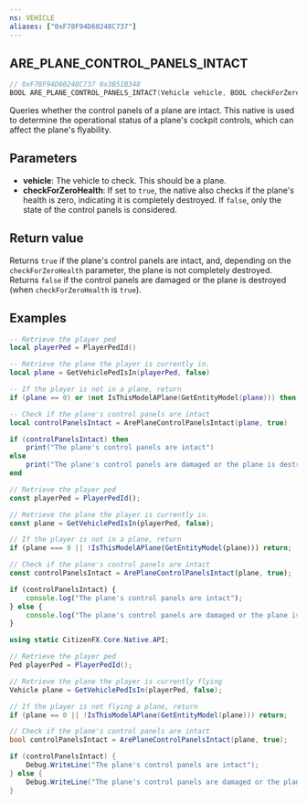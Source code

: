 ```yaml
---
ns: VEHICLE
aliases: ["0xF78F94D60248C737"]
---
```

## ARE_PLANE_CONTROL_PANELS_INTACT

```c
// 0xF78F94D60248C737 0x3B51B348
BOOL ARE_PLANE_CONTROL_PANELS_INTACT(Vehicle vehicle, BOOL checkForZeroHealth);
```

Queries whether the control panels of a plane are intact. This native is used to determine the operational status of a plane's cockpit controls, which can affect the plane's flyability.

## Parameters
* **vehicle**: The vehicle to check. This should be a plane.
* **checkForZeroHealth**: If set to `true`, the native also checks if the plane's health is zero, indicating it is completely destroyed. If `false`, only the state of the control panels is considered.

## Return value
Returns `true` if the plane's control panels are intact, and, depending on the `checkForZeroHealth` parameter, the plane is not completely destroyed. Returns `false` if the control panels are damaged or the plane is destroyed (when `checkForZeroHealth` is `true`).

## Examples
```lua
-- Retrieve the player ped
local playerPed = PlayerPedId()

-- Retrieve the plane the player is currently in.
local plane = GetVehiclePedIsIn(playerPed, false)

-- If the player is not in a plane, return
if (plane == 0) or (not IsThisModelAPlane(GetEntityModel(plane))) then return end

-- Check if the plane's control panels are intact
local controlPanelsIntact = ArePlaneControlPanelsIntact(plane, true)

if (controlPanelsIntact) then
    print("The plane's control panels are intact")
else
    print("The plane's control panels are damaged or the plane is destroyed")
end
```

```javascript
// Retrieve the player ped
const playerPed = PlayerPedId();

// Retrieve the plane the player is currently in.
const plane = GetVehiclePedIsIn(playerPed, false);

// If the player is not in a plane, return
if (plane === 0 || !IsThisModelAPlane(GetEntityModel(plane))) return;

// Check if the plane's control panels are intact
const controlPanelsIntact = ArePlaneControlPanelsIntact(plane, true);

if (controlPanelsIntact) {
    console.log("The plane's control panels are intact");
} else {
    console.log("The plane's control panels are damaged or the plane is destroyed");
}
```

```csharp
using static CitizenFX.Core.Native.API;

// Retrieve the player ped
Ped playerPed = PlayerPedId();

// Retrieve the plane the player is currently flying
Vehicle plane = GetVehiclePedIsIn(playerPed, false);

// If the player is not flying a plane, return
if (plane == 0 || !IsThisModelAPlane(GetEntityModel(plane))) return;

// Check if the plane's control panels are intact
bool controlPanelsIntact = ArePlaneControlPanelsIntact(plane, true);

if (controlPanelsIntact) {
    Debug.WriteLine("The plane's control panels are intact");
} else {
    Debug.WriteLine("The plane's control panels are damaged or the plane is destroyed");
}
```
